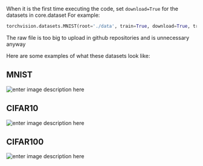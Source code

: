 When it is the first time executing the code, set `download=True` for the datasets in core.dataset
For example: 
```python
torchvision.datasets.MNIST(root='./data', train=True, download=True, transform=transf)
```

The raw file is too big to upload in github repositories and is unnecessary anyway

Here are some examples of what these datasets look like:

## MNIST
![enter image description here](https://miro.medium.com/v2/resize:fit:1400/format:webp/0*9jCey4wywZ4Os7hF.png)

## CIFAR10
![enter image description here](https://production-media.paperswithcode.com/datasets/4fdf2b82-2bc3-4f97-ba51-400322b228b1.png)

## CIFAR100
![enter image description here](https://www.wolframcloud.com/obj/resourcesystem/images/69f/69f1e629-81e6-4eaa-998f-f6734fcd2cb3/492b137097d9b816.png)
